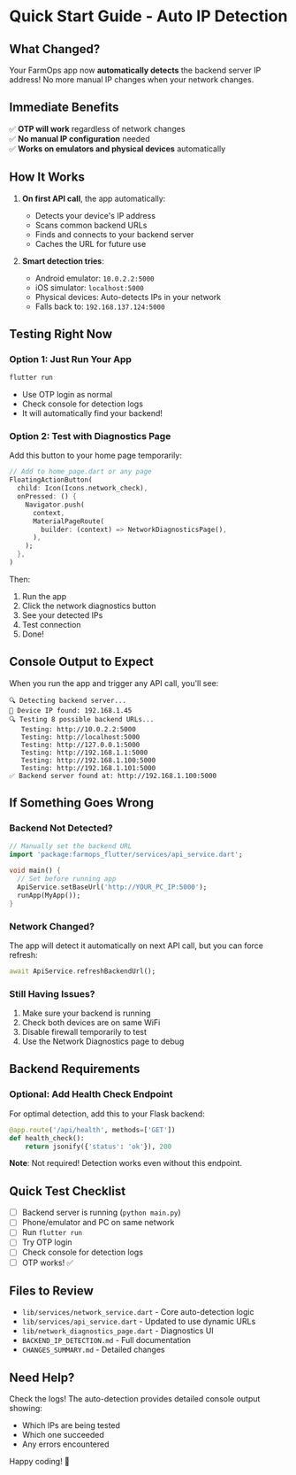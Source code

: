 # Quick Start Guide - Auto IP Detection

## What Changed?

Your FarmOps app now **automatically detects** the backend server IP address! No more manual IP changes when your network changes.

## Immediate Benefits

✅ **OTP will work** regardless of network changes  
✅ **No manual IP configuration** needed  
✅ **Works on emulators and physical devices** automatically  

## How It Works

1. **On first API call**, the app automatically:
   - Detects your device's IP address
   - Scans common backend URLs
   - Finds and connects to your backend server
   - Caches the URL for future use

2. **Smart detection tries**:
   - Android emulator: `10.0.2.2:5000`
   - iOS simulator: `localhost:5000`
   - Physical devices: Auto-detects IPs in your network
   - Falls back to: `192.168.137.124:5000`

## Testing Right Now

### Option 1: Just Run Your App
```bash
flutter run
```
- Use OTP login as normal
- Check console for detection logs
- It will automatically find your backend!

### Option 2: Test with Diagnostics Page
Add this button to your home page temporarily:

```dart
// Add to home_page.dart or any page
FloatingActionButton(
  child: Icon(Icons.network_check),
  onPressed: () {
    Navigator.push(
      context,
      MaterialPageRoute(
        builder: (context) => NetworkDiagnosticsPage(),
      ),
    );
  },
)
```

Then:
1. Run the app
2. Click the network diagnostics button
3. See your detected IPs
4. Test connection
5. Done!

## Console Output to Expect

When you run the app and trigger any API call, you'll see:

```
🔍 Detecting backend server...
📱 Device IP found: 192.168.1.45
🔍 Testing 8 possible backend URLs...
   Testing: http://10.0.2.2:5000
   Testing: http://localhost:5000
   Testing: http://127.0.0.1:5000
   Testing: http://192.168.1.1:5000
   Testing: http://192.168.1.100:5000
   Testing: http://192.168.1.101:5000
✅ Backend server found at: http://192.168.1.100:5000
```

## If Something Goes Wrong

### Backend Not Detected?
```dart
// Manually set the backend URL
import 'package:farmops_flutter/services/api_service.dart';

void main() {
  // Set before running app
  ApiService.setBaseUrl('http://YOUR_PC_IP:5000');
  runApp(MyApp());
}
```

### Network Changed?
The app will detect it automatically on next API call, but you can force refresh:
```dart
await ApiService.refreshBackendUrl();
```

### Still Having Issues?
1. Make sure your backend is running
2. Check both devices are on same WiFi
3. Disable firewall temporarily to test
4. Use the Network Diagnostics page to debug

## Backend Requirements

### Optional: Add Health Check Endpoint
For optimal detection, add this to your Flask backend:

```python
@app.route('/api/health', methods=['GET'])
def health_check():
    return jsonify({'status': 'ok'}), 200
```

**Note**: Not required! Detection works even without this endpoint.

## Quick Test Checklist

- [ ] Backend server is running (`python main.py`)
- [ ] Phone/emulator and PC on same network
- [ ] Run `flutter run`
- [ ] Try OTP login
- [ ] Check console for detection logs
- [ ] OTP works! ✅

## Files to Review

- `lib/services/network_service.dart` - Core auto-detection logic
- `lib/services/api_service.dart` - Updated to use dynamic URLs
- `lib/network_diagnostics_page.dart` - Diagnostics UI
- `BACKEND_IP_DETECTION.md` - Full documentation
- `CHANGES_SUMMARY.md` - Detailed changes

## Need Help?

Check the logs! The auto-detection provides detailed console output showing:
- Which IPs are being tested
- Which one succeeded
- Any errors encountered

Happy coding! 🚀
